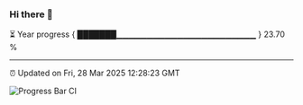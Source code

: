 ### Hi there 👋

⏳ Year progress { ███████▁▁▁▁▁▁▁▁▁▁▁▁▁▁▁▁▁▁▁▁▁▁▁ } 23.70 %

---

⏰ Updated on Fri, 28 Mar 2025 12:28:23 GMT

![Progress Bar CI](https://github.com/liununu/liununu/workflows/Progress%20Bar%20CI/badge.svg)
